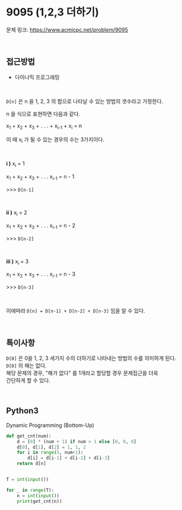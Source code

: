 # 9095 (1,2,3 더하기)

문제 링크: <https://www.acmicpc.net/problem/9095>  

<br>

## 접근방법

- 다이나믹 프로그래밍

<br>

`D[n]` 은 n 을 1, 2, 3 의 합으로 나타날 수 있는 방법의 갯수라고 가정한다.  

n 을 식으로 표현하면 다음과 같다.

x<sub>1</sub> + x<sub>2</sub> + x<sub>3</sub> + . . . + x<sub>i-1</sub> + x<sub>i</sub> = n  

이 때 x<sub>i</sub> 가 될 수 있는 경우의 수는 3가지이다.  

<br>

**i )** x<sub>i</sub> = 1

x<sub>1</sub> + x<sub>2</sub> + x<sub>3</sub> + . . . x<sub>i-1</sub> = n - 1  

\>\>\> `D[n-1]`  

<br>

**ii )** x<sub>i</sub> = 2

x<sub>1</sub> + x<sub>2</sub> + x<sub>3</sub> + . . . x<sub>i-1</sub> = n - 2

\>\>\> `D[n-2]`  

<br>

**iii )** x<sub>i</sub> = 3

x<sub>1</sub> + x<sub>2</sub> + x<sub>3</sub> + . . . x<sub>i-1</sub> = n - 3

\>\>\> `D[n-3]`  

<br>

이에따라 `D[n] = D[n-1] + D[n-2] + D[n-3]` 임을 알 수 있다.  

<br>

## 특이사항

`D[0]` 은 0을 1, 2, 3 세가지 수의 더하기로 나타내는 방법의 수를 의미하게 된다.  
`D[0]` 의 해는 없다.  
해당 문제의 경우, "해가 없다" 를 1개라고 할당할 경우 문제접근을 더욱  
간단하게 할 수 있다.  

<br>

## Python3

Dynamic Programming (Bottom-Up)

```python
def get_cnt(num):
    d = [0] * (num + 1) if num > 1 else [0, 0, 0]
    d[0], d[1], d[2] = 1, 1, 2
    for i in range(3, num+1):
        d[i] = d[i-1] + d[i-2] + d[i-3]
    return d[n]


T = int(input())

for _ in range(T):
    n = int(input())
    print(get_cnt(n))
```
